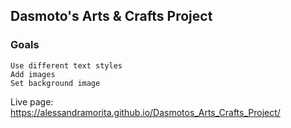 ## Dasmoto's Arts & Crafts Project

### Goals
    Use different text styles
    Add images
    Set background image
    
Live page: https://alessandramorita.github.io/Dasmotos_Arts_Crafts_Project/
